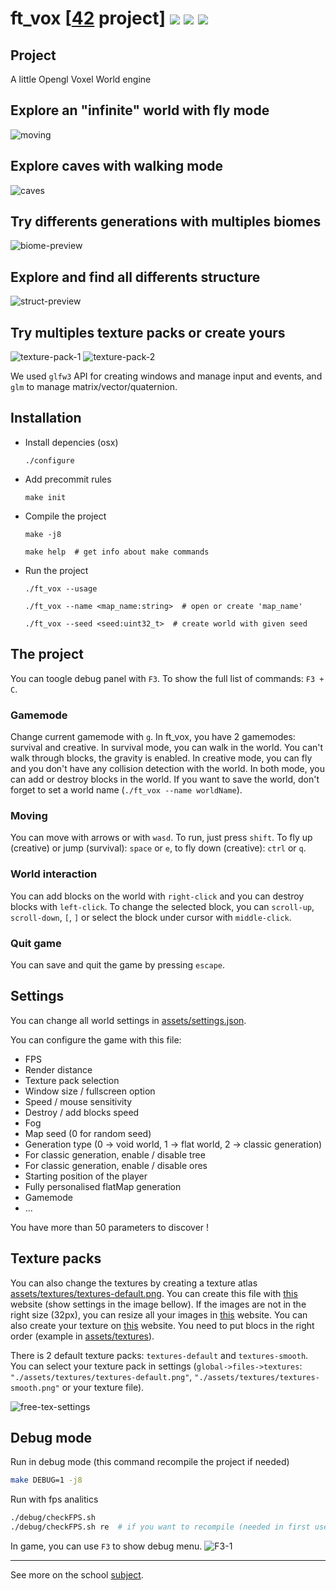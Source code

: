# ft_vox [[42](https://www.42.fr/) project] ![](https://github.com/zer0nim/ft_vox/workflows/make/badge.svg) ![](https://github.com/zer0nim/ft_vox/workflows/linter/badge.svg) ![](https://github.com/zer0nim/ft_vox/workflows/ft_vox/badge.svg)

## Project
A little Opengl Voxel World engine

## Explore an "infinite" world with fly mode
![moving](/assets/GIFs/moving.gif)
## Explore caves with walking mode
![caves](/assets/GIFs/survival-caves.gif)
## Try differents generations with multiples biomes
![biome-preview](/assets/imgs/biome-preview.png)
## Explore and find all differents structure
![struct-preview](/assets/imgs/struct-preview.png)
## Try multiples texture packs or create yours
![texture-pack-1](/assets/imgs/smooth-preview.png)
![texture-pack-2](/assets/imgs/texture-blocks.png)

We used `glfw3` API for creating windows and manage input and events,
and `glm` to manage matrix/vector/quaternion.

## Installation

- Install depencies (osx)

	```./configure```

- Add precommit rules

	```make init```

- Compile the project

	```make -j8```

	```make help  # get info about make commands```
- Run the project

	```./ft_vox --usage```

	```./ft_vox --name <map_name:string>  # open or create 'map_name'```

	```./ft_vox --seed <seed:uint32_t>  # create world with given seed```

## The project

You can toogle debug panel with `F3`.
To show the full list of commands: `F3 + C`.

### Gamemode

Change current gamemode with `g`.
In ft_vox, you have 2 gamemodes: survival and creative.
In survival mode, you can walk in the world. You can't walk through blocks, the gravity is enabled.
In creative mode, you can fly and you don't have any collision detection with the world.
In both mode, you can add or destroy blocks in the world. If you want to save the world, don't forget to set a world name (`./ft_vox --name worldName`).

### Moving

You can move with arrows or with `wasd`. To run, just press `shift`.
To fly up (creative) or jump (survival): `space` or `e`, to fly down (creative): `ctrl` or `q`.

### World interaction

You can add blocks on the world with `right-click` and you can destroy blocks with `left-click`.
To change the selected block, you can `scroll-up`, `scroll-down`, `[`, `]` or select the block under cursor with `middle-click`.

### Quit game

You can save and quit the game by pressing `escape`.

## Settings

You can change all world settings in [assets/settings.json](assets/settings.json).

You can configure the game with this file:
- FPS
- Render distance
- Texture pack selection
- Window size / fullscreen option
- Speed / mouse sensitivity
- Destroy / add blocks speed
- Fog
- Map seed (0 for random seed)
- Generation type (0 -> void world, 1 -> flat world, 2 -> classic generation)
- For classic generation, enable / disable tree
- For classic generation, enable / disable ores
- Starting position of the player
- Fully personalised flatMap generation
- Gamemode
- ...

You have more than 50 parameters to discover !

## Texture packs
You can also change the textures by creating a texture atlas [assets/textures/textures-default.png](assets/textures/textures-default.png).
You can create this file with [this](http://free-tex-packer.com/app/) website (show settings in the image bellow).
If the images are not in the right size (32px), you can resize all your images in [this](https://www.birme.net/?target_width=32&target_height=32&quality=0) website.
You can also create your texture on [this](https://www.pixilart.com/draw?ref=home-page) website.
You need to put blocs in the right order (example in [assets/textures](assets/textures)).

There is 2 default texture packs: `textures-default` and `textures-smooth`.
You can select your texture pack in settings (`global->files->textures`: `"./assets/textures/textures-default.png"`, `"./assets/textures/textures-smooth.png"` or your texture file).

![free-tex-settings](/assets/imgs/free-tex-settings.png)

## Debug mode

Run in debug mode (this command recompile the project if needed)
``` sh
make DEBUG=1 -j8
```

Run with fps analitics
``` sh
./debug/checkFPS.sh
./debug/checkFPS.sh re  # if you want to recompile (needed in first use)
```

In game, you can use `F3` to show debug menu.
![F3-1](/assets/imgs/F3-1.png)

---

See more on the school [subject](ft_vox.fr.pdf).
